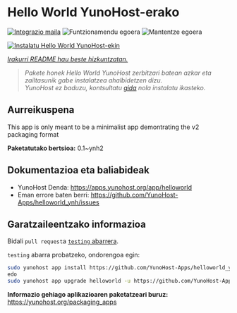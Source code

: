 <!--
Ohart ongi: README hau automatikoki sortu da <https://github.com/YunoHost/apps/tree/master/tools/readme_generator>ri esker
EZ editatu eskuz.
-->

# Hello World YunoHost-erako

[![Integrazio maila](https://dash.yunohost.org/integration/helloworld.svg)](https://dash.yunohost.org/appci/app/helloworld) ![Funtzionamendu egoera](https://ci-apps.yunohost.org/ci/badges/helloworld.status.svg) ![Mantentze egoera](https://ci-apps.yunohost.org/ci/badges/helloworld.maintain.svg)

[![Instalatu Hello World YunoHost-ekin](https://install-app.yunohost.org/install-with-yunohost.svg)](https://install-app.yunohost.org/?app=helloworld)

*[Irakurri README hau beste hizkuntzatan.](./ALL_README.md)*

> *Pakete honek Hello World YunoHost zerbitzari batean azkar eta zailtasunik gabe instalatzea ahalbidetzen dizu.*  
> *YunoHost ez baduzu, kontsultatu [gida](https://yunohost.org/install) nola instalatu ikasteko.*

## Aurreikuspena

This app is only meant to be a minimalist app demontrating the v2 packaging format


**Paketatutako bertsioa:** 0.1~ynh2
## Dokumentazioa eta baliabideak

- YunoHost Denda: <https://apps.yunohost.org/app/helloworld>
- Eman errore baten berri: <https://github.com/YunoHost-Apps/helloworld_ynh/issues>

## Garatzaileentzako informazioa

Bidali `pull request`a [`testing` abarrera](https://github.com/YunoHost-Apps/helloworld_ynh/tree/testing).

`testing` abarra probatzeko, ondorengoa egin:

```bash
sudo yunohost app install https://github.com/YunoHost-Apps/helloworld_ynh/tree/testing --debug
edo
sudo yunohost app upgrade helloworld -u https://github.com/YunoHost-Apps/helloworld_ynh/tree/testing --debug
```

**Informazio gehiago aplikazioaren paketatzeari buruz:** <https://yunohost.org/packaging_apps>

